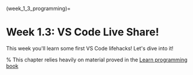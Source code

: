 (week_1_3_programming)=
# Week 1.3: VS Code Live Share!

This week you'll learn some first VS Code lifehacks! Let's dive into it!

% This chapter relies heavily on material proved in the [Learn programming book](https://teachbooks.github.io/learn-programming)